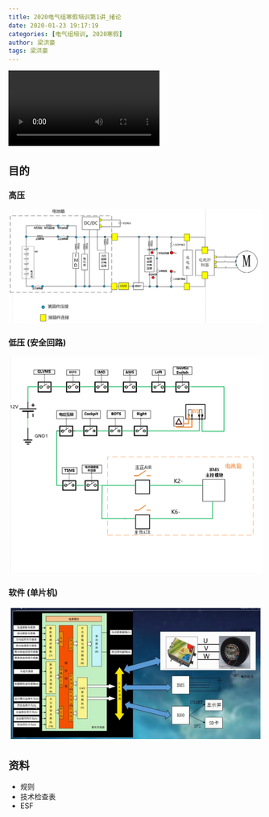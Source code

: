 ```yaml
---
title: 2020电气组寒假培训第1讲_绪论
date: 2020-01-23 19:17:19
categories: [电气组培训, 2020寒假]
author: 梁洪豪
tags: 梁洪豪
---
```


<span></span>

<!-- More -->

<video src="@qiniu/fury教程/2020电气组寒假培训/1.22_绪论.m4v" controls>您的浏览器不支持video标签</video>

<!-- {% video 2020电气组寒假培训第1讲_绪论/1.22_绪论.m4v %} -->

## 目的

### 高压

![image-20200123114410141](2020电气组寒假培训第1讲_绪论/image-20200123114410141.png)

### 低压 (安全回路)

![image-20200123114444891](2020电气组寒假培训第1讲_绪论/image-20200123114444891.png)

### 软件 (单片机)

![image-20200123114513024](2020电气组寒假培训第1讲_绪论/image-20200123114513024.png)

## 资料

- 规则
- 技术检查表
- ESF